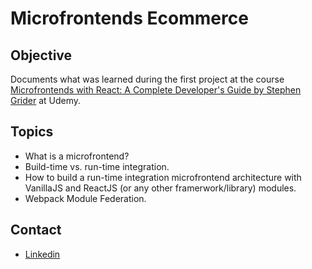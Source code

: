 # Microfrontends Ecommerce

## Objective

Documents what was learned during the first project at the course [Microfrontends with React: A Complete Developer's Guide by Stephen Grider](https://www.udemy.com/course/microfrontend-course/) at Udemy.

## Topics

- What is a microfrontend?
- Build-time vs. run-time integration.
- How to build a run-time integration microfrontend architecture with VanillaJS and ReactJS (or any other framerwork/library) modules.
- Webpack Module Federation.

## Contact

- [Linkedin](https://www.linkedin.com/in/fernando-moraes-dev/)
